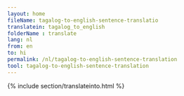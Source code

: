 ```yaml
---
layout: home
fileName: tagalog-to-english-sentence-translatio
translatein: tagalog_to_english
folderName : translate
lang: nl
from: en
to: hi
permalink: /nl/tagalog-to-english-sentence-translation
tool: tagalog-to-english-sentence-translation
---
```

{% include section/translateinto.html %}